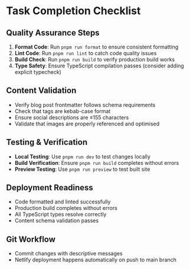 # Task Completion Checklist

## Quality Assurance Steps

1. **Format Code**: Run `pnpm run format` to ensure consistent formatting
2. **Lint Code**: Run `pnpm run lint` to catch code quality issues
3. **Build Check**: Run `pnpm run build` to verify production build works
4. **Type Safety**: Ensure TypeScript compilation passes (consider adding explicit typecheck)

## Content Validation

- Verify blog post frontmatter follows schema requirements
- Check that tags are kebab-case format
- Ensure social descriptions are ≤155 characters
- Validate that images are properly referenced and optimised

## Testing & Verification

- **Local Testing**: Use `pnpm run dev` to test changes locally
- **Build Verification**: Ensure `pnpm run build` completes without errors
- **Preview Testing**: Use `pnpm run preview` to test built site

## Deployment Readiness

- Code formatted and linted successfully
- Production build completes without errors
- All TypeScript types resolve correctly
- Content schema validation passes

## Git Workflow

- Commit changes with descriptive messages
- Netlify deployment happens automatically on push to main branch
